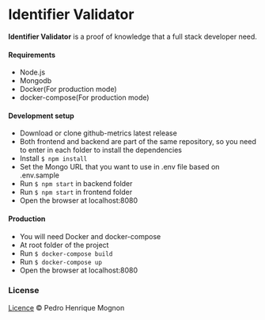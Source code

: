 # Identifier Validator

**Identifier Validator** is a proof of knowledge that a full stack developer need.

#### Requirements

- Node.js 
- Mongodb
- Docker(For production mode)
- docker-compose(For production mode)

#### Development setup

- Download or clone github-metrics latest release
- Both frontend and backend are part of the same repository, so you need to enter in each folder to install the dependencies
- Install `$ npm install`
- Set the Mongo URL that you want to use in .env file based on .env.sample
- Run `$ npm start` in backend folder
- Run `$ npm start` in frontend folder
- Open the browser at localhost:8080

#### Production

- You will need Docker and docker-compose
- At root folder of the project
- Run `$ docker-compose build `
- Run `$ docker-compose up `
- Open the browser at localhost:8080

### License
[Licence](https://github.com/rodrigogs/debuggler/blob/master/LICENSE) © Pedro Henrique Mognon
